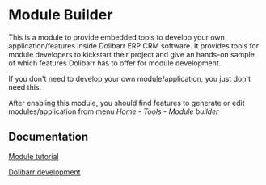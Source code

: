 Module Builder
==============

This is a module to provide embedded tools to develop your own application/features inside Dolibarr ERP CRM software.
It provides tools for module developers to kickstart their project and give an hands-on sample of which features
Dolibarr
has to offer for module development.

If you don't need to develop your own module/application, you just don't need this.

After enabling this module, you should find features to generate or edit modules/application from menu *Home - Tools -
Module builder*

Documentation
-------------

[Module tutorial](https://wiki.dolibarr.org/index.php/Module_development)

[Dolibarr development](https://wiki.dolibarr.org/index.php/Developer_documentation)
